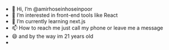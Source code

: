 - 👋 Hi, I’m @amirhoseinhoseinpoor
- 👀 I’m interested in front-end tools like React
- 🌱 I’m currently learning next.js
- 📫 How to reach me just call my phone or leave me a message
- 😄 and by the way im 21 years old
- 

<!---
amirhoseinhoseinpoor/amirhoseinhoseinpoor is a ✨ special ✨ repository because its `README.md` (this file) appears on your GitHub profile.
You can click the Preview link to take a look at your changes.
--->
